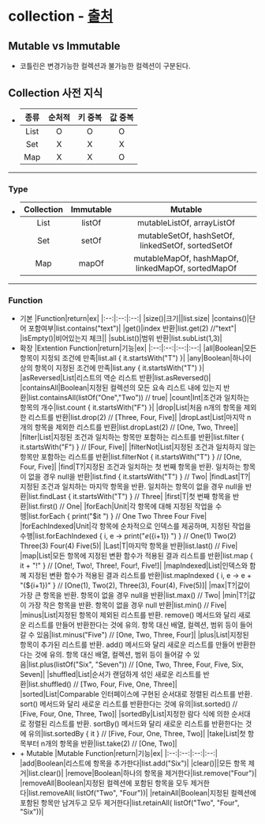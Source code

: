 # collection - [출처](https://m.blog.naver.com/PostView.naver?isHttpsRedirect=true&blogId=yuyyulee&logNo=221239956765)
## Mutable vs Immutable
* 코틀린은 변경가능한 컬렉션과 불가능한 컬렉션이 구분된다.
## Collection 사전 지식
* |종류|순처적|키 중복|값 중복|
  |:--:|:--:|:--:|:--:|
  |List|O|O|O|
  |Set|X|X|X|
  |Map|X|X|O|
---
### Type
* |Collection|Immutable|Mutable|
  |:--:|:--:|:--:|
  |List|listOf|mutableListOf, arrayListOf|
  |Set|setOf|mutableSetOf, hashSetOf, linkedSetOf, sortedSetOf|
  |Map|mapOf|mutableMapOf, hashMapOf, linkedMapOf, sortedMapOf|
---
### Function
* 기본
  |Function|return|ex|
  |:--:|:--:|:--:|
  |size()|크기||list.size|
  |contains()|단어 포함여부|list.contains("text")|
  |get()|index 반환|list.get(2) //"text"|
  |isEmpty()|비어있는지 체크||
  |subList()|범위 반환|list.subList(1,3)|
* 확장
  |Extention Function|return|기능|ex|
  |:--:|:--:|:--:|:--:|
  |all|Boolean|모든 항목이 지정되 조건에 만족|list.all { it.startsWith("T") }|
  |any|Boolean|하나이상의 항목이 지정된 조건에 만족|list.any { it.startsWith("T") }|
  |asReversed|List|리스트의 역순 리스트 반환|list.asReversed()|
  |containsAll|Boolean|지정된 컬렉션의 모든 요속 리스트 내에 있는지 반환|list.containsAll(listOf("One","Two")) // true|
  |count|Int|조건과 일치하는 항목의 개수|list.count { it.startsWith("F") }|
  |drop|List|처음 n개의 항목을 제외한 리스트를 반환|list.drop(2)  // [Three, Four, Five]|
  |dropLast|List|마지막 n개의 항목을 제외한 리스트를 반환|list.dropLast(2)  // [One, Two, Three]|
  |filter|List|지정된 조건과 일치하는 항목만 포함하는 리스트를 반환|list.filter { it.startsWith("F") }  // [Four, Five]|
  |filterNot|List|지정된 조건과 일치하지 않는 항목만 포함하는 리스트를 반환|list.filterNot { it.startsWith("T") }  // [One, Four, Five]|
  |find|T?|지정된 조건과 일치하는 첫 번째 항목을 반환. 일치하는 항목이 없을 경우 null을 반환|list.find { it.startsWith("T") }  // Two|
  |findLast|T?|지정된 조건과 일치하는 마지막 항목을 반환. 일치하는 항목이 없을 경우 null을 반환|list.findLast { it.startsWith("T") }  // Three|
  |first|T|첫 번째 항목을 반환|list.first()  // One|
  |forEach|Unit|각 항목에 대해 지정된 작업을 수행|list.forEach { print("$it ") }  // One Two Three Four Five|
  |forEachIndexed|Unit|각 항목에 순차적으로 인덱스를 제공하며, 지정된 작업을 수행|list.forEachIndexed { i, e -> print("$e(${i+1}) ") }  // One(1) Two(2) Three(3) Four(4) Five(5)|
  |Last|T|마지막 항목을 반환|list.last()  // Five|
  |map|List<R>|모든 항목에 지정된 변환 함수가 적용된 결과 리스트를 반환|list.map { it + "!" }  // [One!, Two!, Three!, Four!, Five!]|
  |mapIndexed|List<R>|인덱스와 함께 지정된 변환 함수가 적용된 결과 리스트를 반환|list.mapIndexed { i, e -> e + "(${i+1})" }  // [One(1), Two(2), Three(3), Four(4), Five(5)]|
  |max|T?|값이 가장 큰 항목을 반환. 항목이 없을 경우 null을 반환|list.max()  // Two|
  |min|T?|값이 가장 작은 항목을 반환. 항목이 없을 경우 null 반환|list.min()  // Five|
  |minus|List<T>|지정된 항목이 제외된 리스트를 반환. remove()  메서드와 달리 새로운 리스트를 만들어 반환한다는 것에 유의. 항목 대신 배열, 컬렉션, 범위 등이 들어갈 수 있음|list.minus("Five")  // [One, Two, Three, Four]|
  |plus|List<T>|지정된 항목이 추가된 리스트를 반환. add() 메서드와 달리 새로운 리스트를 만들어 반환한다는 것에 유의. 항목 대신 배열, 컬렉션, 범위 등이 들어갈 수 있음|list.plus(listOf("Six", "Seven"))  // [One, Two, Three, Four, Five, Six, Seven]|
  |shuffled|List<T>|순서가 랜덤하게 섞인 새로운 리스트를 반환|list.shuffled()  // [Two, Four, Five, One, Three]|
  |sorted|List<T>|Comparable 인터페이스에 구현된 순서대로 정렬된 리스트를 반환. sort() 메서드와 달리 새로운 리스트를 반환한다는 것에 유의|list.sorted()  // [Five, Four, One, Three, Two]|
  |sortedBy|List<T>|지정한 람다 식에 의한 순서대로 정렬된 리스트를 반환. sortBy() 메서드와 달리 새로운 리스트를 반환한다는 것에 유의|list.sortedBy { it }  // [Five, Four, One, Three, Two]|
  |take|List<T>|첫 항목부터 n개의 항목을 반환|list.take(2)  // [One, Two]|
* \+ Mutable
  |Mutable Function|return|기능|ex|
  |:--:|:--:|:--:|:--:|
  |add|Boolean|리스트에 항목을 추가한다|list.add("Six")|
  |clear()||모든 항목 제거|list.clear()|
  |remove|Boolean|하나의 항목을 제거한다|list.remove("Four")|
  |removeAll|Boolean|지정된 컬렉션에 포함된 항목을 모두 제거한다|list.removeAll( listOf("Two", "Four"))|
  |retainAll|Boolean|지정된 컬렉션에 포함된 항목만 남겨두고 모두 제거한다|list.retainAll( listOf("Two", "Four", "Six"))|
   
  
